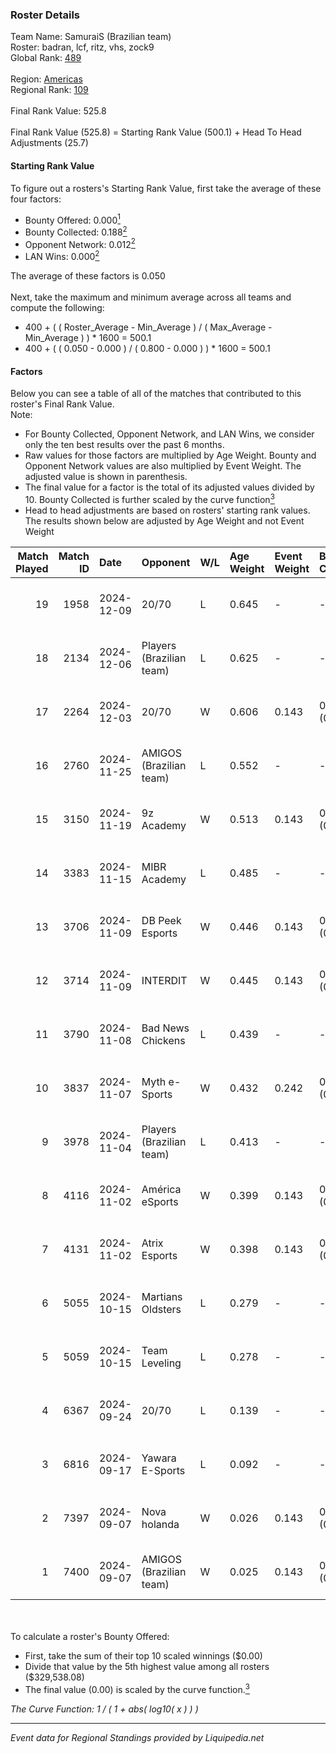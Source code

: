 ### Roster Details<br />
Team Name: SamuraiS (Brazilian team)<br />
Roster: badran, lcf, ritz, vhs, zock9<br />
Global Rank: [489](../standings_global.md)<br />
<br />
Region: [Americas]( ../standings_americas.md)<br />
Regional Rank: [109]( ../standings_americas.md)<br />
<br />
Final Rank Value:  525.8<br />
<br />
Final Rank Value (525.8) = Starting Rank Value (500.1) + Head To Head Adjustments (25.7)<br />

#### Starting Rank Value<br />
To figure out a rosters's Starting Rank Value, first take the average of these four factors:<br />
- Bounty Offered: 0.000[<sup>1</sup>](#table2)
- Bounty Collected: 0.188[<sup>2</sup>](#table1)
- Opponent Network: 0.012[<sup>2</sup>](#table1)
- LAN Wins: 0.000[<sup>2</sup>](#table1)

The average of these factors is 0.050<br />
<br />
Next, take the maximum and minimum average across all teams and compute the following:<br />
- 400 + ( ( Roster_Average - Min_Average ) / ( Max_Average - Min_Average ) ) * 1600 = 500.1
- 400 + ( ( 0.050 - 0.000 ) / ( 0.800 - 0.000 ) ) * 1600 = 500.1


#### Factors<br />
Below you can see a table of all of the matches that contributed to this roster's Final Rank Value.<br />
Note:<br />

- For Bounty Collected, Opponent Network, and LAN Wins, we consider only the ten best results over the past 6 months.
- Raw values for those factors are multiplied by Age Weight. Bounty and Opponent Network values are also multiplied by Event Weight. The adjusted value is shown in parenthesis.
- The final value for a factor is the total of its adjusted values divided by 10. Bounty Collected is further scaled by the curve function[<sup>3</sup>](#curveFunction)
- Head to head adjustments are based on rosters' starting rank values. The results shown below are adjusted by Age Weight and not Event Weight
<span id="table1"></span><br />


| Match Played | Match ID | Date       | Opponent                 | W/L | Age Weight | Event Weight | Bounty Collected | Opponent Network | LAN Wins  | H2H Adj. | Roster                          |
| -: | -: | :- | :- | :- | :- | :- | :- | :- | :- | -: | :- |
|           19 |     1958 | 2024-12-09 | 20/70                    | L   | 0.645      | -            | -                | -                | -         |    -6.96 | badran, lcf, ritz, vhs, zock9   |
|           18 |     2134 | 2024-12-06 | Players (Brazilian team) | L   | 0.625      | -            | -                | -                | -         |    -4.15 | badran, lcf, ritz, vhs, zock9   |
|           17 |     2264 | 2024-12-03 | 20/70                    | W   | 0.606      | 0.143        | 0.001 (0.000)    | 0.286 (0.025)    | 0 (0.000) |    12.55 | badran, lcf, ritz, vhs, zock9   |
|           16 |     2760 | 2024-11-25 | AMIGOS (Brazilian team)  | L   | 0.552      | -            | -                | -                | -         |    -9.25 | flash, k9izer, lcf, ritz, zock9 |
|           15 |     3150 | 2024-11-19 | 9z Academy               | W   | 0.513      | 0.143        | 0.001 (0.000)    | 0.384 (0.028)    | 0 (0.000) |    11.25 | flash, k9izer, lcf, ritz, zock9 |
|           14 |     3383 | 2024-11-15 | MIBR Academy             | L   | 0.485      | -            | -                | -                | -         |    -4.37 | flash, k9izer, lcf, ritz, zock9 |
|           13 |     3706 | 2024-11-09 | DB Peek Esports          | W   | 0.446      | 0.143        | 0.000 (0.000)    | 0.236 (0.015)    | 0 (0.000) |     9.06 | flash, k9izer, lcf, ritz, zock9 |
|           12 |     3714 | 2024-11-09 | INTERDIT                 | W   | 0.445      | 0.143        | 0.000 (0.000)    | 0.155 (0.010)    | 0 (0.000) |     9.01 | flash, k9izer, lcf, ritz, zock9 |
|           11 |     3790 | 2024-11-08 | Bad News Chickens        | L   | 0.439      | -            | -                | -                | -         |    -4.06 | flash, k9izer, lcf, ritz, zock9 |
|           10 |     3837 | 2024-11-07 | Myth e-Sports            | W   | 0.432      | 0.242        | 0.000 (0.000)    | 0.078 (0.008)    | 0 (0.000) |     8.31 | flash, k9izer, lcf, ritz, zock9 |
|            9 |     3978 | 2024-11-04 | Players (Brazilian team) | L   | 0.413      | -            | -                | -                | -         |    -2.65 | flash, k9izer, lcf, ritz, zock9 |
|            8 |     4116 | 2024-11-02 | América eSports          | W   | 0.399      | 0.143        | 0.000 (0.000)    | 0.426 (0.024)    | 0 (0.000) |     8.22 | flash, k9izer, lcf, ritz, zock9 |
|            7 |     4131 | 2024-11-02 | Atrix Esports            | W   | 0.398      | 0.143        | 0.005 (0.000)    | 0.211 (0.012)    | 0 (0.000) |     9.33 | flash, k9izer, lcf, ritz, zock9 |
|            6 |     5055 | 2024-10-15 | Martians Oldsters        | L   | 0.279      | -            | -                | -                | -         |    -4.68 | flash, k9izer, lcf, ritz, zock9 |
|            5 |     5059 | 2024-10-15 | Team Leveling            | L   | 0.278      | -            | -                | -                | -         |    -4.49 | flash, k9izer, lcf, ritz, zock9 |
|            4 |     6367 | 2024-09-24 | 20/70                    | L   | 0.139      | -            | -                | -                | -         |    -1.31 | alwayz, flash, lcf, ritz, zock9 |
|            3 |     6816 | 2024-09-17 | Yawara E-Sports          | L   | 0.092      | -            | -                | -                | -         |    -0.76 | alwayz, flash, lcf, ritz, zock9 |
|            2 |     7397 | 2024-09-07 | Nova holanda             | W   | 0.026      | 0.143        | 0.000 (0.000)    | 0.001 (0.000)    | 0 (0.000) |     0.29 | alwayz, flash, lcf, ritz, zock9 |
|            1 |     7400 | 2024-09-07 | AMIGOS (Brazilian team)  | W   | 0.025      | 0.143        | 0.000 (0.000)    | 0.027 (0.000)    | 0 (0.000) |     0.38 | alwayz, flash, lcf, ritz, zock9 |

<br />
<span id="table2"></span><br />
To calculate a roster's Bounty Offered:<br />

- First, take the sum of their top 10 scaled winnings ($0.00)
- Divide that value by the 5th highest value among all rosters ($329,538.08)
- The final value (0.00) is scaled by the curve function.[<sup>3</sup>](#curveFunction)

<span id="curveFunction"></span>_The Curve Function: 1 / ( 1 + abs( log10( x ) ) )_<br />

---
_Event data for Regional Standings provided by Liquipedia.net_<br />
